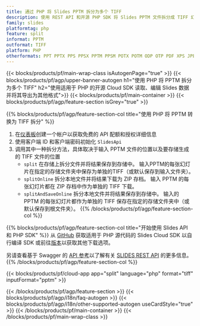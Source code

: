 ```yaml
---
title: 通过 PHP 将 Slides PPTM 拆分为多个 TIFF
description: 使用 REST API 和开源 PHP SDK 将 Slides PPTM 文件拆分成 TIFF 幻灯片
family: slides
platformtag: php
feature: split
informat: PPTM
outformat: TIFF
platform: PHP
otherformats: PPT PPTX PPS PPSX PPTM PPSM POTX POTM ODP OTP PDF XPS JPEG PNG BMP SVG HTML5 MD GIF XAML
---
```


{{< blocks/products/pf/main-wrap-class isAutogenPage="true" >}}
{{< blocks/products/pf/agp/upper-banner-autogen h1="使用 PHP 将 PPTM 拆分为多个 TIFF" h2="使用适用于 PHP 的开源 Cloud SDK 读取、编辑 Slides 数据并将其导出为其他格式">}}
{{< blocks/products/pf/main-container >}}
{{< blocks/products/pf/agp/feature-section isGrey="true" >}}

{{% blocks/products/pf/agp/feature-section-col title="使用 PHP 将 PPTM 转换为 TIFF 拆分" %}}
1. 在<a href="https://dashboard.aspose.cloud/">仪表板</a>创建一个帐户以获取免费的 API 配额和授权详细信息
1. 使用客户端 ID 和客户端密码初始化 ```SlidesApi```
1. 调用其中一种拆分方法，具体取决于输入 PPTM 文件的位置以及要存储生成的 TIFF 文件的位置
    - ```split``` 在存储上拆分文件并将结果保存到存储中。 输入PPTM的每张幻灯片在指定的存储文件夹中保存为单独的TIFF（或默认保存到输入文件夹）。
    - ```splitOnline``` 拆分本地文件并将结果下载为 ZIP 存档。 输入 PPTM 的每张幻灯片都在 ZIP 存档中作为单独的 TIFF 下载。
    - ```splitAndSaveOnline``` 拆分本地文件并将结果保存到存储中。 输入的 PPTM 的每张幻灯片都作为单独的 TIFF 保存在指定的存储文件夹中（或默认保存到根文件夹）。
{{% /blocks/products/pf/agp/feature-section-col %}}

{{% blocks/products/pf/agp/feature-section-col title="开始使用 Slides API 和 PHP SDK" %}}
从 [GitHub](https://github.com/aspose-slides-cloud/aspose-slides-cloud-php) 获取适用于 PHP 源代码的 Slides Cloud SDK 以自行编译 SDK 或前往[版本](https://releases.aspose.cloud/)以获取其他下载选项。
 
另请查看基于 Swagger 的 [API 参考](https://apireference.aspose.cloud/slides/)以了解有关 [SLIDES REST API](https://products.aspose.cloud/slides/curl/) 的更多信息。
{{% /blocks/products/pf/agp/feature-section-col %}}

{{< blocks/products/pf/cloud-app app="split" language="php" format="tiff" inputFormat="pptm" >}}

{{< /blocks/products/pf/agp/feature-section >}}
{{< blocks/products/pf/agp/i18n/faq-autogen >}}
{{< blocks/products/pf/agp/i18n/other-supported-autogen useCardStyle="true" >}}
{{< /blocks/products/pf/main-container >}}
{{< /blocks/products/pf/main-wrap-class >}}